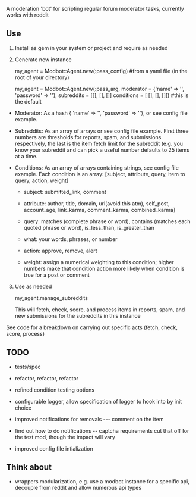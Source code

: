 A moderation 'bot' for scripting regular forum moderator tasks, currently works with reddit

Use
---

1. Install as gem in your system or project and require as needed

2. Generate new instance

    my_agent = Modbot::Agent.new(:pass_config) #from a yaml file (in the root of your directory)

    my_agent = Modbot::Agent.new(:pass_arg, moderator = {'name' => '', 'password' => ''},
                                 subreddits = [[], [], []]
                                 conditions = [ [], [], []]) #this is the default


  - Moderator: As a hash { 'name' => '', 'password' => ''}, or see config file example.

  - Subreddits: As an array of arrays or see config file example. First three numbers are thresholds for reports, spam, and submissions respectively, the last is the item fetch limit for the subreddit (e.g. you know your subreddit and can pick a useful number defaults to 25 items at a time.

  - Conditions: As an array of arrays containing strings, see config file example. Each condition is an array: [subject, attribute, query, item to query, action, weight]
 
    - subject: submitted_link, comment

    - attribute: author, title, domain, url(avoid this atm), self_post, account_age, link_karma, comment_karma, combined_karma]

    - query: matches (complete phrase or word), contains (matches each quoted phrase or word), is_less_than, is_greater_than

    - what: your words, phrases, or number

    - action: approve, remove, alert

    - weight: assign a numerical weighting to this condition; higher numbers make that condition action more likely when condition is true for a post or comment

3. Use as needed

    my_agent.manage_subreddits

   This will fetch, check, score, and process items in reports, spam, and new submissions for the subreddits in this instance

See code for a breakdown on carrying out specific acts (fetch, check, score, process)

TODO
---

- tests/spec

- refactor, refactor, refactor

- refined condition testing options

- configurable logger, allow specification of logger to hook into by init choice 

- improved notifications for removals --- comment on the item

- find out how to do notifications -- captcha requirements cut that off for the test mod, though the impact will vary

- improved config file intialization

Think about
---

  - wrappers modularization, e.g. use a modbot instance for a specific api, decouple from reddit and allow numerous api types

